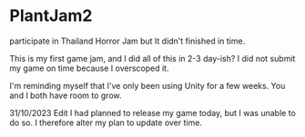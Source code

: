 # PlantJam2
participate in Thailand Horror Jam but It didn't finished in time.

This is my first game jam, and I did all of this in 2-3 day-ish? I did not submit my game on time because I overscoped it.

I'm reminding myself that I've only been using Unity for a few weeks. You and I both have room to grow.

31/10/2023 Edit I had planned to release my game today, but I was unable to do so. I therefore alter my plan to update over time.

